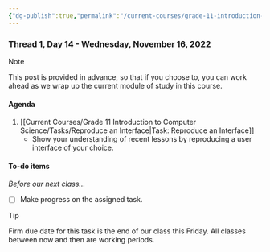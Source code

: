 ```yaml
---
{"dg-publish":true,"permalink":"/current-courses/grade-11-introduction-to-computer-science/section-2/thread-1/day-14/","dgHomeLink":false}
---
```


### Thread 1, Day 14 - Wednesday, November 16, 2022

> [!NOTE]
> This post is provided in advance, so that if you choose to, you can work ahead as we wrap up the current module of study in this course.

#### Agenda
1. [[Current Courses/Grade 11 Introduction to Computer Science/Tasks/Reproduce an Interface|Task: Reproduce an Interface]]
	- Show your understanding of recent lessons by reproducing a user interface of your choice.
	  
#### To-do items
*Before our next class...*
- [ ] Make progress on the assigned task.

> [!TIP]
> Firm due date for this task is the end of our class this Friday.
> All classes between now and then are working periods.